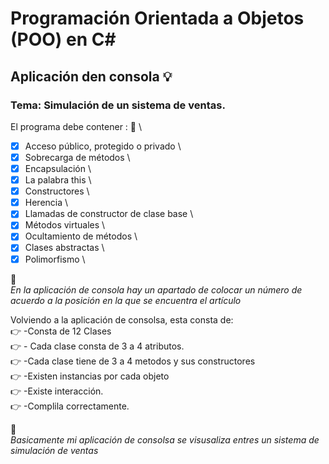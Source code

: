# Programación Orientada a Objetos (POO) en C#
## Aplicación den consola :bulb:
### Tema: Simulación de un sistema de ventas.  
El programa debe contener : :notebook_with_decorative_cover:  \
-[x] Acceso público, protegido o privado \
-[x] Sobrecarga de métodos \ 
-[x] Encapsulación  \
-[x] La palabra this  \
-[x] Constructores \ 
-[x] Herencia  \
-[x] Llamadas de constructor de clase base  \
-[x] Métodos virtuales \ 
-[x] Ocultamiento de métodos  \
-[x] Clases abstractas \
-[x] Polimorfismo \ 

:file_folder: \
*En la aplicación de consola hay un apartado de colocar un número de acuerdo a la posición en la que se encuentra el artículo*

Volviendo a la aplicación de consolsa, esta consta de: \
:point_right: -Consta de 12 Clases  \
:point_right: - Cada clase consta de 3 a 4 atributos. \
:point_right: -Cada clase tiene de 3 a 4 metodos y sus constructores \
:point_right: -Existen instancias por cada objeto \
:point_right: -Existe interacción. \
:point_right: -Complila correctamente.  

:file_folder: \
*Basicamente mi aplicación de consolsa se visusaliza entres un sistema de simulación de ventas*
